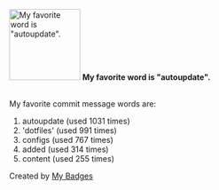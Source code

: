 <img src="https://my-badges.github.io/my-badges/favorite-word.png" alt="My favorite word is &quot;autoupdate&quot;." title="My favorite word is &quot;autoupdate&quot;." width="128">
<strong>My favorite word is &quot;autoupdate&quot;.</strong>
<br><br>

My favorite commit message words are:

1. autoupdate (used 1031 times)
2. 'dotfiles' (used 991 times)
3. configs (used 767 times)
4. added (used 314 times)
5. content (used 255 times)


Created by <a href="https://github.com/my-badges/my-badges">My Badges</a>